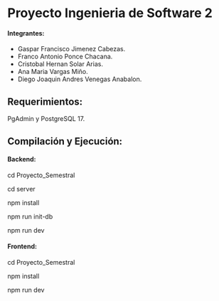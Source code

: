 # Proyecto Ingenieria de Software 2

#### Integrantes:
- Gaspar Francisco Jimenez Cabezas.
- Franco Antonio Ponce Chacana.
- Cristobal Hernan Solar Arias.
- Ana Maria Vargas Miño.
- Diego Joaquin Andres Venegas Anabalon.

## Requerimientos:
PgAdmin y PostgreSQL 17.

## Compilación y Ejecución:

#### Backend:
cd Proyecto_Semestral

cd server

npm install

npm run init-db

npm run dev 

#### Frontend:
cd Proyecto_Semestral

npm install

npm run dev 
